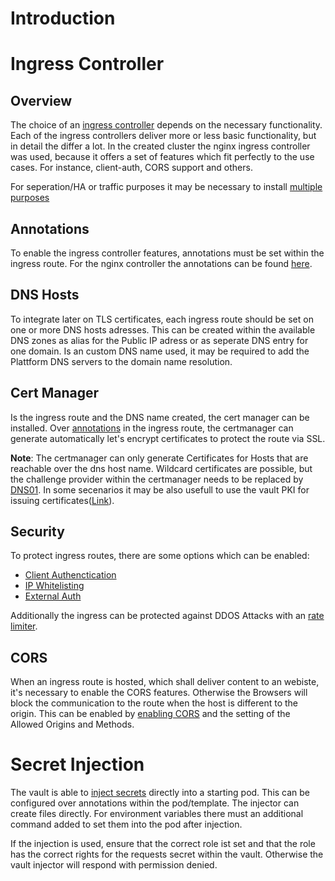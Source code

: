 # Introduction

# Ingress Controller

## Overview

The choice of an [ingress controller](https://kubernetes.io/docs/concepts/services-networking/ingress-controllers/) depends on the necessary functionality. Each of the ingress controllers deliver more or less basic functionality, but in detail the differ a lot. In the created cluster the nginx ingress controller was used, because it offers a set of features which fit perfectly to the use cases. For instance, client-auth, CORS support and others.  

For seperation/HA or traffic purposes it may be necessary to install [multiple purposes](https://docs.nginx.com/nginx-ingress-controller/installation/running-multiple-ingress-controllers/)

## Annotations

To enable the ingress controller features, annotations must be set within the ingress route. For the nginx controller the annotations can be found [here](https://kubernetes.github.io/ingress-nginx/user-guide/nginx-configuration/annotations/). 

## DNS Hosts

To integrate later on TLS certificates, each ingress route should be set on one or more DNS hosts adresses. This can be created within the available DNS zones as alias for the Public IP adress or as seperate DNS entry for one domain. Is an custom DNS name used, it may be required to add the Plattform DNS servers to the domain name resolution. 

## Cert Manager

Is the ingress route and the DNS name created, the cert manager can be installed. Over [annotations](https://cert-manager.io/v0.14-docs/tutorials/acme/ingress/) in the ingress route, the certmanager can generate automatically let's encrypt certificates to protect the route via SSL.

<b>Note</b>: The certmanager can only generate Certificates for Hosts that are reachable over the dns host name. Wildcard certificates are possible, but the challenge provider within the certmanager needs to be replaced by [DNS01](https://cert-manager.io/docs/configuration/acme/dns01/). In some secenarios it may be also usefull to use the vault PKI for issuing certificates([Link](https://cert-manager.io/docs/configuration/vault/)). 

## Security

To protect ingress routes, there are some options which can be enabled: 

- [Client Authenctication](https://kubernetes.github.io/ingress-nginx/user-guide/nginx-configuration/annotations/#client-certificate-authentication)
- [IP Whitelisting](https://kubernetes.github.io/ingress-nginx/user-guide/nginx-configuration/annotations/#whitelist-source-range)
- [External Auth](https://kubernetes.github.io/ingress-nginx/user-guide/nginx-configuration/annotations/#external-authentication)

Additionally the ingress can be protected against DDOS Attacks with an [rate limiter](https://kubernetes.github.io/ingress-nginx/user-guide/nginx-configuration/annotations/#rate-limiting).

## CORS

When an ingress route is hosted, which shall deliver content to an webiste, it's necessary to enable the CORS features. Otherwise the Browsers will block the communication to the route when the host is different to the origin. This can be enabled by [enabling CORS](https://kubernetes.github.io/ingress-nginx/user-guide/nginx-configuration/annotations/#enable-cors) and the setting of the Allowed Origins and Methods. 

# Secret Injection

The vault is able to [inject secrets](https://www.vaultproject.io/docs/platform/k8s/injector) directly into a starting pod. This can be configured over annotations within the pod/template. The injector can create files directly. For environment variables there must an additional command added to set them into the pod after injection. 

If the injection is used, ensure that the correct role ist set and that the role has the correct rights for the requests secret within the vault. Otherwise the vault injector will respond with permission denied. 

